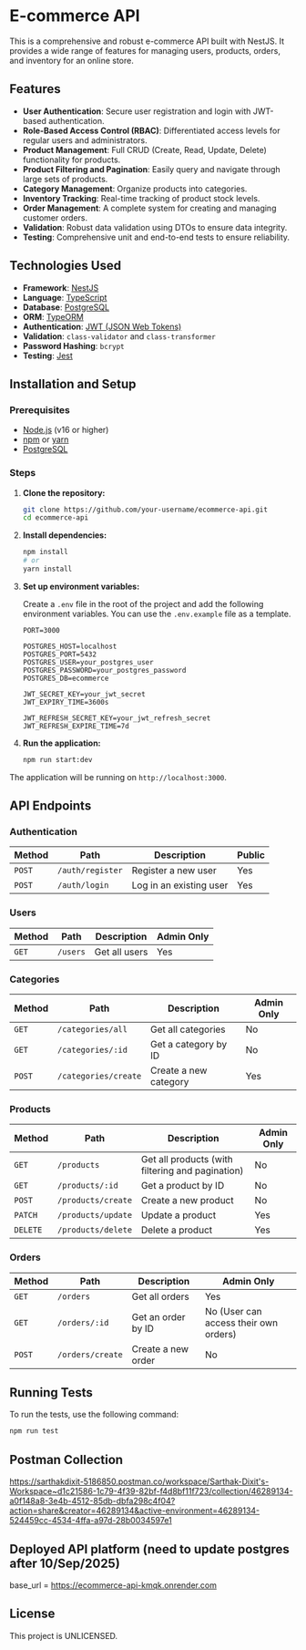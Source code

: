 # E-commerce API

This is a comprehensive and robust e-commerce API built with NestJS. It provides a wide range of features for managing users, products, orders, and inventory for an online store.

## Features

- **User Authentication**: Secure user registration and login with JWT-based authentication.
- **Role-Based Access Control (RBAC)**: Differentiated access levels for regular users and administrators.
- **Product Management**: Full CRUD (Create, Read, Update, Delete) functionality for products.
- **Product Filtering and Pagination**: Easily query and navigate through large sets of products.
- **Category Management**: Organize products into categories.
- **Inventory Tracking**: Real-time tracking of product stock levels.
- **Order Management**: A complete system for creating and managing customer orders.
- **Validation**: Robust data validation using DTOs to ensure data integrity.
- **Testing**: Comprehensive unit and end-to-end tests to ensure reliability.

## Technologies Used

- **Framework**: [NestJS](https://nestjs.com/)
- **Language**: [TypeScript](https://www.typescriptlang.org/)
- **Database**: [PostgreSQL](https://www.postgresql.org/)
- **ORM**: [TypeORM](https://typeorm.io/)
- **Authentication**: [JWT (JSON Web Tokens)](https://jwt.io/)
- **Validation**: `class-validator` and `class-transformer`
- **Password Hashing**: `bcrypt`
- **Testing**: [Jest](https://jestjs.io/)

## Installation and Setup

### Prerequisites

- [Node.js](https://nodejs.org/) (v16 or higher)
- [npm](https://www.npmjs.com/) or [yarn](https://yarnpkg.com/)
- [PostgreSQL](https://www.postgresql.org/)

### Steps

1.  **Clone the repository:**

    ```bash
    git clone https://github.com/your-username/ecommerce-api.git
    cd ecommerce-api
    ```

2.  **Install dependencies:**

    ```bash
    npm install
    # or
    yarn install
    ```

3.  **Set up environment variables:**

    Create a `.env` file in the root of the project and add the following environment variables. You can use the `.env.example` file as a template.

    ```
    PORT=3000

    POSTGRES_HOST=localhost
    POSTGRES_PORT=5432
    POSTGRES_USER=your_postgres_user
    POSTGRES_PASSWORD=your_postgres_password
    POSTGRES_DB=ecommerce

    JWT_SECRET_KEY=your_jwt_secret
    JWT_EXPIRY_TIME=3600s

    JWT_REFRESH_SECRET_KEY=your_jwt_refresh_secret
    JWT_REFRESH_EXPIRE_TIME=7d
    ```

4.  **Run the application:**

    ```bash
    npm run start:dev
    ```

The application will be running on `http://localhost:3000`.

## API Endpoints

### Authentication

| Method | Path           | Description              | Public |
| ------ | -------------- | ------------------------ | ------ |
| `POST` | `/auth/register` | Register a new user      | Yes    |
| `POST` | `/auth/login`    | Log in an existing user  | Yes    |

### Users

| Method | Path      | Description       | Admin Only |
| ------ | --------- | ----------------- | ---------- |
| `GET`  | `/users`  | Get all users     | Yes        |

### Categories

| Method | Path              | Description              | Admin Only |
| ------ | ----------------- | ------------------------ | ---------- |
| `GET`  | `/categories/all` | Get all categories       | No         |
| `GET`  | `/categories/:id` | Get a category by ID     | No         |
| `POST` | `/categories/create` | Create a new category    | Yes        |

### Products

| Method | Path              | Description              | Admin Only |
| ------ | ----------------- | ------------------------ | ---------- |
| `GET`  | `/products`       | Get all products (with filtering and pagination) | No         |
| `GET`  | `/products/:id`   | Get a product by ID      | No         |
| `POST` | `/products/create`| Create a new product     | No         |
| `PATCH`| `/products/update`| Update a product         | Yes        |
| `DELETE`|`/products/delete`| Delete a product         | Yes        |

### Orders

| Method | Path              | Description              | Admin Only |
| ------ | ----------------- | ------------------------ | ---------- |
| `GET`  | `/orders`         | Get all orders           | Yes        |
| `GET`  | `/orders/:id`     | Get an order by ID       | No (User can access their own orders) |
| `POST` | `/orders/create`  | Create a new order       | No         |

## Running Tests

To run the tests, use the following command:

```bash
npm run test
```

## Postman Collection

https://sarthakdixit-5186850.postman.co/workspace/Sarthak-Dixit's-Workspace~d1c21586-1c79-4f39-82bf-f4d8bf11f723/collection/46289134-a0f148a8-3e4b-4512-85db-dbfa298c4f04?action=share&creator=46289134&active-environment=46289134-524459cc-4534-4ffa-a97d-28b0034597e1

## Deployed API platform (need to update postgres after 10/Sep/2025) 

base_url = https://ecommerce-api-kmqk.onrender.com

## License

This project is UNLICENSED.
